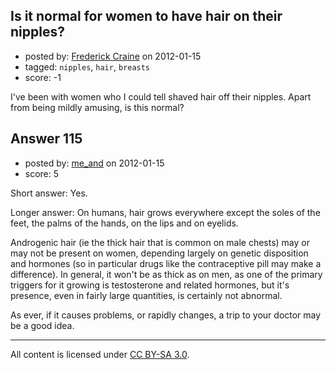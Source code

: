## Is it normal for women to have hair on their nipples?

- posted by: [Frederick Craine](https://stackexchange.com/users/-1/97-frederick-craine) on 2012-01-15
- tagged: `nipples`, `hair`, `breasts`
- score: -1

I've been with women who I could tell shaved hair off their nipples.  Apart from being mildly  amusing, is this normal?


## Answer 115

- posted by: [me_and](https://stackexchange.com/users/-1/140-me-and) on 2012-01-15
- score: 5

Short answer: Yes. 

Longer answer: On humans, hair grows everywhere except the soles of the feet, the palms of the hands, on the lips and on eyelids.

Androgenic hair (ie the thick hair that is common on male chests) may or may not be present on women, depending largely on genetic disposition and hormones (so in particular drugs like the contraceptive pill may make a difference). In general, it won't be as thick as on men, as one of the primary triggers for it growing is testosterone and related hormones, but it's presence, even in fairly large quantities, is certainly not abnormal.

As ever, if it causes problems, or rapidly changes, a trip to your doctor may be a good idea.



---

All content is licensed under [CC BY-SA 3.0](https://creativecommons.org/licenses/by-sa/3.0/).
